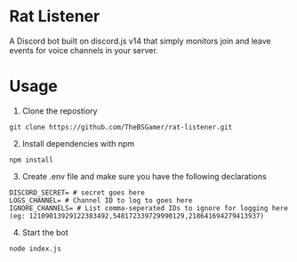 # Rat Listener

A Discord bot built on discord.js v14 that simply monitors join and leave events for voice channels in your server.

# Usage
1. Clone the repostiory
```b
git clone https://github.com/TheBSGamer/rat-listener.git
```
2. Install dependencies with npm
```
npm install
```
3. Create .env file and make sure you have the following declarations
```dotenv
DISCORD_SECRET= # secret goes here
LOGS_CHANNEL= # Channel ID to log to goes here
IGNORE_CHANNELS= # List comma-seperated IDs to ignore for logging here (eg: 12109013929122383492,548172339729990129,218641694279413937)
```
4. Start the bot
```
node index.js
```
